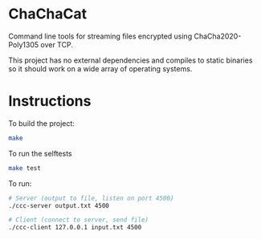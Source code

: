 # ChaChaCat

Command line tools for streaming files encrypted using
ChaCha2020-Poly1305 over TCP.

This project has no external dependencies and compiles to static
binaries so it should work on a wide array of operating systems.

# Instructions
To build the project:
```bash
make
```

To run the selftests
```bash
make test
```

To run:
```bash
# Server (output to file, listen on port 4500)
./ccc-server output.txt 4500

# Client (connect to server, send file)
./ccc-client 127.0.0.1 input.txt 4500
```
